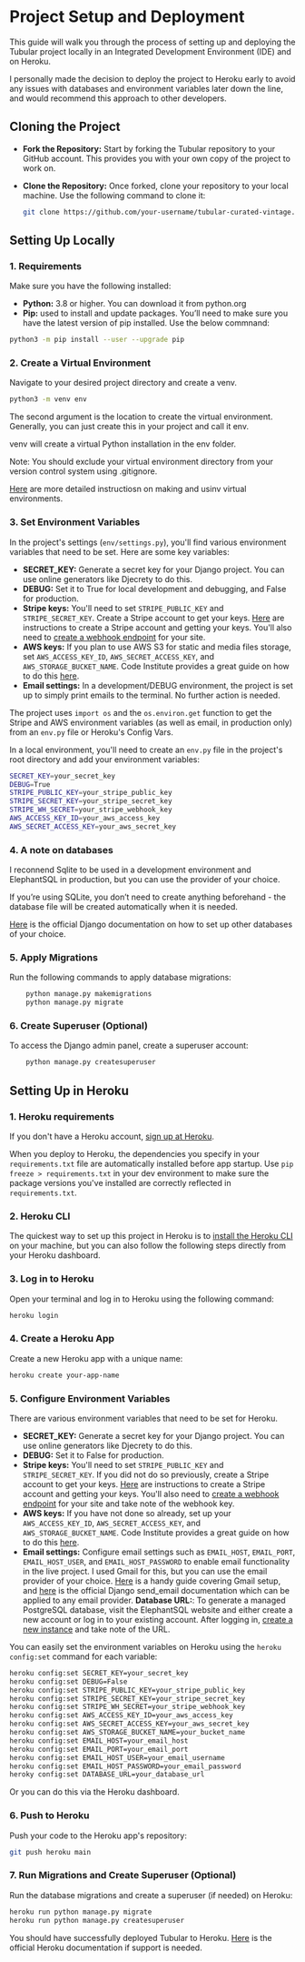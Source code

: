 # Project Setup and Deployment

This guide will walk you through the process of setting up and deploying the Tubular project locally in an Integrated Development Environment (IDE) and on Heroku.

I personally made the decision to deploy the project to Heroku early to avoid any issues with databases and environment variables later down the line, and would recommend this approach to other developers.

## Cloning the Project

- **Fork the Repository:** Start by forking the Tubular repository to your GitHub account. This provides you with your own copy of the project to work on.
- **Clone the Repository:** Once forked, clone your repository to your local machine. Use the following command to clone it:

    ```bash
    git clone https://github.com/your-username/tubular-curated-vintage.git
    ```

## Setting Up Locally

### 1. Requirements

Make sure you have the following installed:

- **Python:** 3.8 or higher. You can download it from python.org
- **Pip:** used to install and update packages. You’ll need to make sure you have the latest version of pip installed. Use the below commnand:

```bash
python3 -m pip install --user --upgrade pip
```

### 2. Create a Virtual Environment

Navigate to your desired project directory and create a venv.

```bash
python3 -m venv env
```

The second argument is the location to create the virtual environment. Generally, you can just create this in your project and call it env.

venv will create a virtual Python installation in the env folder.

Note: You should exclude your virtual environment directory from your version control system using .gitignore.

[Here](https://packaging.python.org/guides/installing-using-pip-and-virtual-environments/) are more detailed instructiosn on making and usinv virtual environments.

### 3. Set Environment Variables

In the project's settings (`env/settings.py`), you'll find various environment variables that need to be set. Here are some key variables:

- **SECRET_KEY:** Generate a secret key for your Django project. You can use online generators like Djecrety to do this.
- **DEBUG:** Set it to True for local development and debugging, and False for production.
- **Stripe keys:** You'll need to set `STRIPE_PUBLIC_KEY` and `STRIPE_SECRET_KEY`. Create a Stripe account to get your keys. [Here](https://stripe.com/docs/keys#:~:text=You%20can%20find%20your%20secret,you%20can%20see%20these%20values) are instructions to create a Stripe account and getting your keys. You'll also need to [create a webhook endpoint](https://stripe.com/docs/development/dashboard/register-webhook) for your site.
- **AWS keys:** If you plan to use AWS S3 for static and media files storage, set `AWS_ACCESS_KEY_ID`, `AWS_SECRET_ACCESS_KEY`, and `AWS_STORAGE_BUCKET_NAME`. Code Institute provides a great guide on how to do this [here](https://codeinstitute.s3.amazonaws.com/fullstack/AWS%20changes%20sheet.pdf).
- **Email settings:** In a development/DEBUG environment, the project is set up to simply print emails to the terminal. No further action is needed.

The project uses `import os` and the `os.environ.get` function to get the Stripe and AWS environment variables (as well as email, in production only) from an `env.py` file or Heroku's Config Vars.

In a local environment, you'll need to create an `env.py` file in the project's root directory and add your environment variables:

```bash
SECRET_KEY=your_secret_key
DEBUG=True
STRIPE_PUBLIC_KEY=your_stripe_public_key
STRIPE_SECRET_KEY=your_stripe_secret_key
STRIPE_WH_SECRET=your_stripe_webhook_key
AWS_ACCESS_KEY_ID=your_aws_access_key
AWS_SECRET_ACCESS_KEY=your_aws_secret_key
```

### 4. A note on databases

I reconnend Sqlite to be used in a development environment and ElephantSQL in production, but you can use the provider of your choice.

If you’re using SQLite, you don’t need to create anything beforehand - the database file will be created automatically when it is needed.

[Here](https://docs.djangoproject.com/en/4.2/ref/databases/) is the official Django documentation on how to set up other databases of your choice.

### 5. Apply Migrations

Run the following commands to apply database migrations:

```bash
    python manage.py makemigrations
    python manage.py migrate
```

### 6. Create Superuser (Optional)

To access the Django admin panel, create a superuser account:

```bash
    python manage.py createsuperuser
```
## Setting Up in Heroku

### 1. Heroku requirements

If you don't have a Heroku account, [sign up at Heroku](https://www.heroku.com/).

When you deploy to Heroku, the dependencies you specify in your `requirements.txt` file are automatically installed before app startup. Use `pip freeze > requirements.txt` in your dev environment to make sure the package versions you've installed are correctly reflected in `requirements.txt`.


### 2. Heroku CLI

The quickest way to set up this project in Heroku is to [install the Heroku CLI](https://devcenter.heroku.com/articles/heroku-cli) on your machine, but you can also follow the following steps directly from your Heroku dashboard.

### 3. Log in to Heroku

Open your terminal and log in to Heroku using the following command:

```bash
heroku login
```

### 4. Create a Heroku App

Create a new Heroku app with a unique name:
```bash
heroku create your-app-name
```

### 5. Configure Environment Variables

There are various environment variables that need to be set for Heroku. 

- **SECRET_KEY:** Generate a secret key for your Django project. You can use online generators like Djecrety to do this.
- **DEBUG:** Set it to False for production.
- **Stripe keys:** You'll need to set `STRIPE_PUBLIC_KEY` and `STRIPE_SECRET_KEY`. If you did not do so previously, create a Stripe account to get your keys. [Here](https://stripe.com/docs/keys#:~:text=You%20can%20find%20your%20secret,you%20can%20see%20these%20values) are instructions to create a Stripe account and getting your keys. You'll also need to [create a webhook endpoint](https://stripe.com/docs/development/dashboard/register-webhook) for your site and take note of the webhook key.
- **AWS keys:** If you have not done so already, set up your `AWS_ACCESS_KEY_ID`, `AWS_SECRET_ACCESS_KEY`, and `AWS_STORAGE_BUCKET_NAME`. Code Institute provides a great guide on how to do this [here](https://codeinstitute.s3.amazonaws.com/fullstack/AWS%20changes%20sheet.pdf).
- **Email settings:**  Configure email settings such as `EMAIL_HOST`, `EMAIL_PORT`, `EMAIL_HOST_USER`, and `EMAIL_HOST_PASSWORD` to enable email functionality in the live project. I used Gmail for this, but you can use the email provider of your choice. [Here](https://www.abstractapi.com/guides/django-send-email) is a handy guide covering Gmail setup, and [here](https://docs.djangoproject.com/fr/2.2/topics/email/) is the official Django send_email documentation which can be applied to any email provider.
**Database URL:**: To generate a managed PostgreSQL database, visit the ElephantSQL website and either create a new account or log in to your existing account. After logging in, [create a new instance](https://www.elephantsql.com/docs/index.html) and take note of the URL.

You can easily set the environment variables on Heroku using the `heroku config:set` command for each variable:

```bash
heroku config:set SECRET_KEY=your_secret_key
heroku config:set DEBUG=False
heroku config:set STRIPE_PUBLIC_KEY=your_stripe_public_key
heroku config:set STRIPE_SECRET_KEY=your_stripe_secret_key
heroku config:set STRIPE_WH_SECRET=your_stripe_webhook_key
heroku config:set AWS_ACCESS_KEY_ID=your_aws_access_key
heroku config:set AWS_SECRET_ACCESS_KEY=your_aws_secret_key
heroku config:set AWS_STORAGE_BUCKET_NAME=your_bucket_name
heroku config:set EMAIL_HOST=your_email_host
heroku config:set EMAIL_PORT=your_email_port
heroku config:set EMAIL_HOST_USER=your_email_username
heroku config:set EMAIL_HOST_PASSWORD=your_email_password
heroky config:set DATABASE_URL=your_database_url
```

Or you can do this via the Heroku dashboard.

### 6. Push to Heroku

Push your code to the Heroku app's repository:
```bash
git push heroku main
```

### 7. Run Migrations and Create Superuser (Optional)

Run the database migrations and create a superuser (if needed) on Heroku:

```bash
heroku run python manage.py migrate
heroku run python manage.py createsuperuser
```

You should have successfully deployed Tubular to Heroku. [Here](https://devcenter.heroku.com/articles/deploying-python) is the official Heroku documentation if support is needed.


